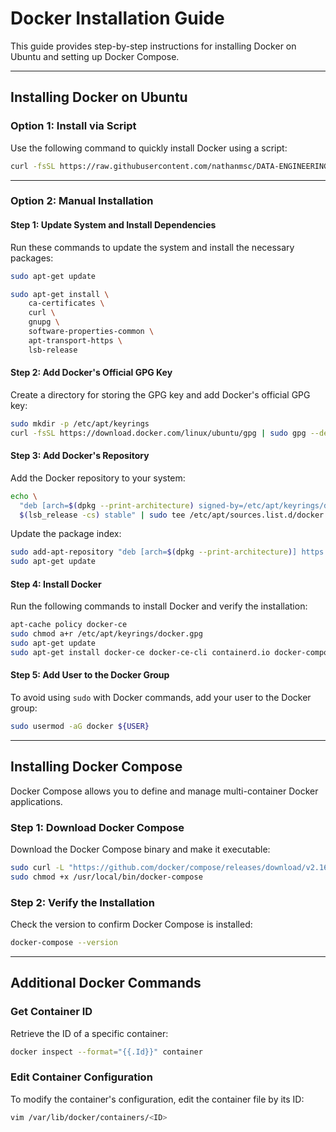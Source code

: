 
# Docker Installation Guide

This guide provides step-by-step instructions for installing Docker on Ubuntu and setting up Docker Compose.

---

## Installing Docker on Ubuntu

### Option 1: Install via Script

Use the following command to quickly install Docker using a script:

```sh
curl -fsSL https://raw.githubusercontent.com/nathanmsc/DATA-ENGINEERING/main/KUBERNETES/docker.sh | sh
```

---

### Option 2: Manual Installation

#### Step 1: Update System and Install Dependencies

Run these commands to update the system and install the necessary packages:

```sh
sudo apt-get update

sudo apt-get install \
    ca-certificates \
    curl \
    gnupg \
    software-properties-common \
    apt-transport-https \
    lsb-release
```

#### Step 2: Add Docker's Official GPG Key

Create a directory for storing the GPG key and add Docker's official GPG key:

```sh
sudo mkdir -p /etc/apt/keyrings
curl -fsSL https://download.docker.com/linux/ubuntu/gpg | sudo gpg --dearmor -o /etc/apt/keyrings/docker.gpg
```

#### Step 3: Add Docker's Repository

Add the Docker repository to your system:

```sh
echo \
  "deb [arch=$(dpkg --print-architecture) signed-by=/etc/apt/keyrings/docker.gpg] https://download.docker.com/linux/ubuntu \
  $(lsb_release -cs) stable" | sudo tee /etc/apt/sources.list.d/docker.list > /dev/null
```

Update the package index:

```sh
sudo add-apt-repository "deb [arch=$(dpkg --print-architecture)] https://download.docker.com/linux/ubuntu $(lsb_release -cs) stable"
sudo apt-get update
```

#### Step 4: Install Docker

Run the following commands to install Docker and verify the installation:

```sh
apt-cache policy docker-ce
sudo chmod a+r /etc/apt/keyrings/docker.gpg
sudo apt-get update
sudo apt-get install docker-ce docker-ce-cli containerd.io docker-compose-plugin
```

#### Step 5: Add User to the Docker Group

To avoid using `sudo` with Docker commands, add your user to the Docker group:

```sh
sudo usermod -aG docker ${USER}
```

---

## Installing Docker Compose

Docker Compose allows you to define and manage multi-container Docker applications.

### Step 1: Download Docker Compose

Download the Docker Compose binary and make it executable:

```sh
sudo curl -L "https://github.com/docker/compose/releases/download/v2.16.0/docker-compose-$(uname -s)-$(uname -m)" -o /usr/local/bin/docker-compose
sudo chmod +x /usr/local/bin/docker-compose
```

### Step 2: Verify the Installation

Check the version to confirm Docker Compose is installed:

```sh
docker-compose --version
```

---

## Additional Docker Commands

### Get Container ID

Retrieve the ID of a specific container:

```sh
docker inspect --format="{{.Id}}" container
```

### Edit Container Configuration

To modify the container's configuration, edit the container file by its ID:

```sh
vim /var/lib/docker/containers/<ID>
```
